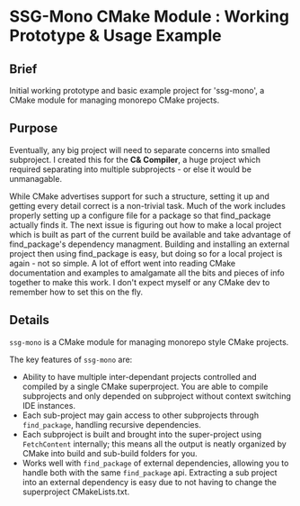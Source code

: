 # SSG-Mono CMake Module : Working Prototype & Usage Example

## Brief
Initial working prototype and basic example project for 'ssg-mono', a CMake module for managing monorepo CMake projects.

## Purpose
Eventually, any big project will need to separate concerns into smalled subproject.
I created this for the **C& Compiler**, a huge project which required separating into multiple subprojects - 
or else it would be unmanagable. 

While CMake advertises support for such a structure, setting it up and getting every
detail correct is a non-trivial task. Much of the work includes properly setting up a configure file for a package so
that find_package actually finds it. The next issue is figuring out how to make a local project which is built as
part of the current build be available and take advantage of find_package's dependency managment. Building and installing
an external project then using find_package is easy, but doing so for a local project is again - not so simple.
A lot of effort went into reading CMake documentation and examples to amalgamate all the bits and pieces of info
together to make this work. I don't expect myself or any CMake dev to remember how to set this on the fly.


## Details
`ssg-mono` is a CMake module for managing monorepo style CMake projects. 

The key features of `ssg-mono` are:
- Ability to have multiple inter-dependant projects controlled and compiled by a single CMake superproject. 
  You are able to compile subprojects and only depended on subproject without context switching IDE instances.
- Each sub-project may gain access to other subprojects through `find_package`, handling recursive dependencies.
- Each subproject is built and brought into the super-project using `FetchContent` internally; 
  this means all the output is neatly organized by CMake into build and sub-build folders for you.
- Works well with `find_package` of external dependencies, allowing you to handle both with the same `find_package`
  api. Extracting a sub project into an external dependency is easy due to not having to change the superproject CMakeLists.txt.


